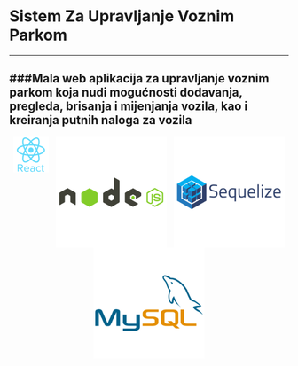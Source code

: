 # Sistem Za Upravljanje Voznim Parkom
------------------------------------------------------------------------------------------------------------------

###Mala web aplikacija za upravljanje voznim parkom koja nudi mogućnosti dodavanja, pregleda, brisanja i mijenjanja vozila, kao i kreiranja putnih naloga za vozila
------------------------------------------------------------------------------------------------------------------

<div style="display: -ms-flexbox;     display: -webkit-flex;     display: flex;     -webkit-flex-direction: row;     -ms-flex-direction: row;     flex-direction: row;     -webkit-flex-wrap: wrap;     -ms-flex-wrap: wrap;     flex-wrap: wrap;     -webkit-justify-content: space-around;     -ms-flex-pack: distribute;     justify-content: space-around;     -webkit-align-content: stretch;     -ms-flex-line-pack: stretch;     align-content: stretch;     -webkit-align-items: flex-start;     -ms-flex-align: start;     align-items: flex-start;">
<img src="https://github.com/devicons/devicon/blob/master/icons/react/react-original-wordmark.svg" title="react" alt="react" width="64" height="64"   style="max-width: 100%;" >
<img src="https://github.com/devicons/devicon/blob/master/icons/nodejs/nodejs-original-wordmark.svg" title="node" alt="node" width="200" height="200" style="max-width: 100%;">
<img src="https://github.com/devicons/devicon/blob/master/icons/sequelize/sequelize-original-wordmark.svg" title="sequelize" alt="sequeliz" width="200" height="200" style="max-width: 100%;">
<img src="https://github.com/devicons/devicon/blob/master/icons/mysql/mysql-original-wordmark.svg" title="mysql" alt="mysql" width="200" height="200" style="max-width: 100%;">
</div>
